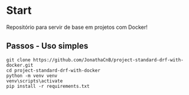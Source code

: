 # Start
Repositório para servir de base em projetos com Docker!

## Passos - Uso simples
```
git clone https://github.com/JonathaCnB/project-standard-drf-with-docker.git
cd project-standard-drf-with-docker
python -m venv venv
venv\scripts\activate
pip install -r requirements.txt

```
